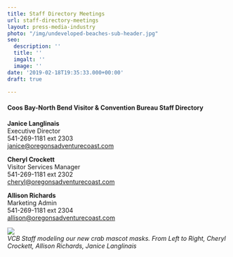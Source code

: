 ```yaml
---
title: Staff Directory Meetings
url: staff-directory-meetings
layout: press-media-industry
photo: "/img/undeveloped-beaches-sub-header.jpg"
seo:
  description: ''
  title: ''
  imgalt: ''
  image: ''
date: '2019-02-18T19:35:33.000+00:00'
draft: true

---
```

#### **Coos Bay-North Bend Visitor & Convention Bureau Staff Directory**

**Janice Langlinais**  
Executive Director  
541-269-1181 ext 2303  
[janice@oregonsadventurecoast.com](mailto:janice@oregonsadventurecoast.com)

**Cheryl Crockett**  
Visitor Services Manager  
541-269-1181 ext 2302  
[cheryl@oregonsadventurecoast.com](mailto:cheryl@oregonsadventurecoast.com)

**Allison Richards**  
Marketing Admin  
541-269-1181 ext 2304  
[allison@oregonsadventurecoast.com](mailto:allison@oregonsadventurecoast.com)

![](/img/staff-masks.jpg)  
_VCB Staff modeling our new crab mascot masks. From Left to Right, Cheryl Crockett, Allison Richards, Janice Langlinais_